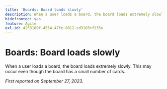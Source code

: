 ```yaml
---
title: 'Boards: Board loads slowly'
description: When a user loads a board, the board loads extremely slowly. This may occur even though the board has a small number of cards.
hidefromtoc: yes
feature: Agile
exl-id: 4253189f-4554-47fe-9812-cd3103cf235e
---
```

# Boards: Board loads slowly

When a user loads a board, the board loads extremely slowly. This may occur even though the board has a small number of cards.

_First reported on September 27, 2023._
